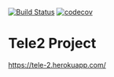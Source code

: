 [![Build Status](https://travis-ci.org/sergey-lb/tele2.svg?branch=master)](https://travis-ci.org/sergey-lb/tele2)
[![codecov](https://codecov.io/gh/sergey-lb/tele2/branch/master/graph/badge.svg)](https://codecov.io/gh/sergey-lb/tele2)

# Tele2 Project
https://tele-2.herokuapp.com/